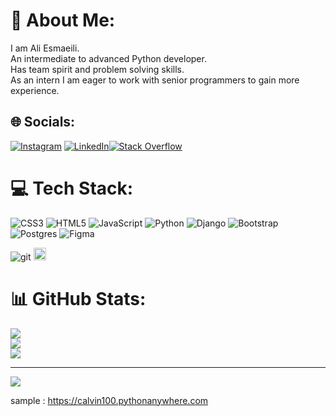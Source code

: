 # 💫 About Me:
I am Ali Esmaeili.<br>An intermediate to advanced Python developer.<br>Has team spirit and problem solving skills. <br>As an intern I am eager to work with senior programmers to gain more experience.

## 🌐 Socials:
[![Instagram](https://img.shields.io/badge/Instagram-%23E4405F.svg?logo=Instagram&logoColor=white)](https://instagram.com/https://www.instagram.com/esmaeilii7/) [![LinkedIn](https://img.shields.io/badge/LinkedIn-%230077B5.svg?logo=linkedin&logoColor=white)](https://linkedin.com/in/https://www.linkedin.com/mwlite/in/ali-esmaeili-%D8%B9%D9%84%DB%8C-%D8%A7%D8%B3%D9%85%D8%A7%D8%B9%DB%8C%D9%84%DB%8C-374094226)[![Stack Overflow](https://img.shields.io/badge/-Stackoverflow-FE7A16?logo=stack-overflow&logoColor=white)](https://stackoverflow.com/users/https://stackoverflow.com/users/edit/17369611) 

# 💻 Tech Stack:
![CSS3](https://img.shields.io/badge/css3-%231572B6.svg?style=for-the-badge&logo=css3&logoColor=white) ![HTML5](https://img.shields.io/badge/html5-%23E34F26.svg?style=for-the-badge&logo=html5&logoColor=white) ![JavaScript](https://img.shields.io/badge/javascript-%23323330.svg?style=for-the-badge&logo=javascript&logoColor=%23F7DF1E) ![Python](https://img.shields.io/badge/python-3670A0?style=for-the-badge&logo=python&logoColor=ffdd54) ![Django](https://img.shields.io/badge/django-%23092E20.svg?style=for-the-badge&logo=django&logoColor=white) ![Bootstrap](https://img.shields.io/badge/bootstrap-%23563D7C.svg?style=for-the-badge&logo=bootstrap&logoColor=white) ![Postgres](https://img.shields.io/badge/postgres-%23316192.svg?style=for-the-badge&logo=postgresql&logoColor=white)  ![Figma](https://img.shields.io/badge/figma-%23F24E1E.svg?style=for-the-badge&logo=figma&logoColor=white)

![git](https://www.vectorlogo.zone/logos/git-scm/git-scm-icon.svg)
<a href="https://git-scm.com/" target="_blank" rel="noreferrer"> <img src="https://www.vectorlogo.zone/logos/git-scm/git-scm-icon.svg" alt="git" width= "20" height="20"/> </a>

# 📊 GitHub Stats:
![](https://github-readme-stats.vercel.app/api?username=aliesmaeili111&theme=dark&hide_border=false&include_all_commits=false&count_private=false)<br/>
![](https://github-readme-streak-stats.herokuapp.com/?user=aliesmaeili111&theme=dark&hide_border=false)<br/>
![](https://github-readme-stats.vercel.app/api/top-langs/?username=aliesmaeili111&theme=dark&hide_border=false&include_all_commits=false&count_private=false&layout=compact)

---
[![](https://visitcount.itsvg.in/api?id=aliesmaeili111&icon=0&color=0)](https://visitcount.itsvg.in)

<!-- Proudly created with GPRM ( https://gprm.itsvg.in ) -->

sample :
https://calvin100.pythonanywhere.com

